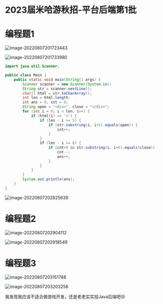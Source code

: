 # 2023届米哈游秋招-平台后端第1批

# 编程题1

![image-20220807201723443](https://madao33-static.oss-cn-hangzhou.aliyuncs.com/madao33blog/post/leetcode/image-20220807201723443.png)

![image-20220807201733980](https://madao33-static.oss-cn-hangzhou.aliyuncs.com/madao33blog/post/leetcode/image-20220807201733980.png)



```java
import java.util.Scanner;

public class Main {
    public static void main(String[] args) {
        Scanner scanner = new Scanner(System.in);
        String str = scanner.nextLine();
        char[] html = str.toCharArray();
        int len = html.length;
        int ans = 0, cnt = 0;
        String open = "<div>", close = "</div>";
        for (int i = 0; i < len; i++) {
            if (html[i] == '<') {
                if (len - i >= 5) {
                    if (str.substring(i, i+5).equals(open)) {
                        cnt++;
                    }
                }
                if (len - i >= 6) {
                    if (cnt>0 && str.substring(i, i+6).equals(close)) {
                        cnt--;
                        ans++;
                    }
                }
            }
        }
        System.out.println(ans);
    }
}
```

![image-20220807202825639](https://madao33-static.oss-cn-hangzhou.aliyuncs.com/madao33blog/post/leetcode/image-20220807202825639.png)

# 编程题2

![image-20220807202904112](https://madao33-static.oss-cn-hangzhou.aliyuncs.com/madao33blog/post/leetcode/image-20220807202904112.png)

![image-20220807202918549](https://madao33-static.oss-cn-hangzhou.aliyuncs.com/madao33blog/post/leetcode/image-20220807202918549.png)

# 编程题3



![image-20220807203151788](https://madao33-static.oss-cn-hangzhou.aliyuncs.com/madao33blog/post/leetcode/image-20220807203151788.png)

![image-20220807203203258](https://madao33-static.oss-cn-hangzhou.aliyuncs.com/madao33blog/post/leetcode/image-20220807203203258.png)

我发现我应该不适合做游戏开发，还是老老实实投Java后端吧:cry:





